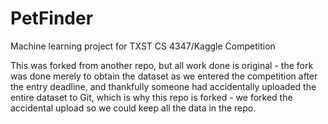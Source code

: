 # PetFinder

Machine learning project for TXST CS 4347/Kaggle Competition

This was forked from another repo, but all work done is original - the fork was done merely to obtain the dataset as we entered the competition after the
entry deadline, and thankfully someone had accidentally uploaded the entire dataset to Git, which is why this repo is forked - we forked the accidental upload so we could keep all the data in the repo.